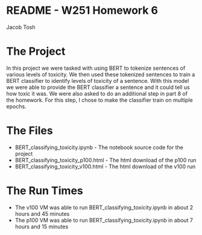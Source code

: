 # README - W251 Homework 6
Jacob Tosh

# The Project
In this project we were tasked with using BERT to tokenize sentences of various levels of toxicity. We then used these tokenized sentences to train a BERT classifier to identify levels of toxicity of a sentence. With this model we were able to provide the BERT classifier a sentence and it could tell us how toxic it was. We were also asked to do an additional step in part 8 of the homework. For this step, I chose to make the classifier train on multiple epochs.

# The Files
* BERT_classifying_toxicity.ipynb - The notebook source code for the project
* BERT_classifying_toxicity_p100.html - The html download of the p100 run
* BERT_classifying_toxicity_v100.html - The html download of the v100 run

# The Run Times
* The v100 VM was able to run BERT_classifying_toxicity.ipynb in about 2 hours and 45 minutes
* The p100 VM was able to run BERT_classifying_toxicity.ipynb in about 7 hours and 15 minutes
